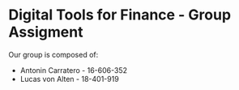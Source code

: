 # Digital Tools for Finance - Group Assigment

Our group is composed of:

- Antonin Carratero - 16-606-352
- Lucas von Alten - 18-401-919


